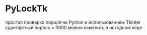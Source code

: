 # PyLockTk
простая проверка пороля на Python и использованием Tkinter
сдантартный пороль = 0000  можно изменить в  исходном  коде
